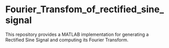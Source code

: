 # Fourier_Transfom_of_rectified_sine_signal
This repository provides a MATLAB implementation for generating a Rectified Sine Signal and computing its Fourier Transform.
